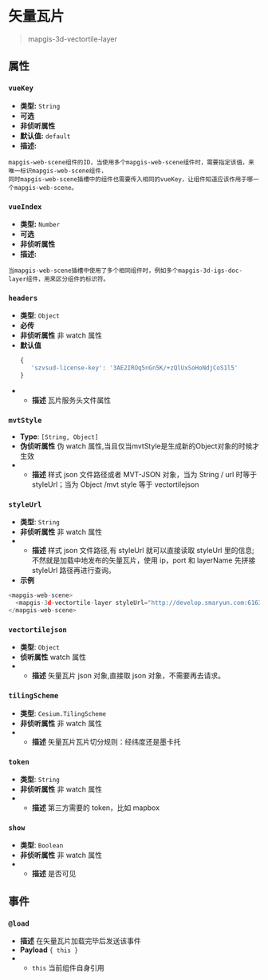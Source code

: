 # 矢量瓦片
> mapgis-3d-vectortile-layer
## 属性

### `vueKey`

- **类型:** `String`
- **可选**
- **非侦听属性**
- **默认值:** `default`
- **描述:** 
```
mapgis-web-scene组件的ID，当使用多个mapgis-web-scene组件时，需要指定该值，来唯一标识mapgis-web-scene组件，
同时mapgis-web-scene插槽中的组件也需要传入相同的vueKey，让组件知道应该作用于哪一个mapgis-web-scene。
```

### `vueIndex`

- **类型:** `Number`
- **可选**
- **非侦听属性**
- **描述:** 
```
当mapgis-web-scene插槽中使用了多个相同组件时，例如多个mapgis-3d-igs-doc-layer组件，用来区分组件的标识符。
```

### `headers`

- **类型**: `Object`
- **必传**
- **非侦听属性** 非 watch 属性
- **默认值**
  ```js
  {
     'szvsud-license-key': '3AE2IROq5nGn5K/+zQlUxSoHoNdjCoS1l5'
  }
  ```
- - **描述** 瓦片服务头文件属性


### `mvtStyle`
* **Type**: `[String, Object]`
* **伪侦听属性** 伪 watch 属性,当且仅当mvtStyle是生成新的Object对象的时候才生效
* - **描述** 样式 json 文件路径或者 MVT-JSON 对象，当为 String / url 时等于 styleUrl；当为 Object /mvt style 等于 vectortilejson

### `styleUrl`

- **类型**: `String`
- **非侦听属性** 非 watch 属性
- - **描述** 样式 json 文件路径,有 styleUrl 就可以直接读取 styleUrl 里的信息;不然就是加载中地发布的矢量瓦片，使用 ip，port 和 layerName 先拼接 styleUrl 路径再进行查询。
- **示例**

```js
<mapgis-web-scene>
  <mapgis-3d-vectortile-layer styleUrl="http://develop.smaryun.com:6163/igs/rest/mrms/vtiles/styles/蓝色-墨卡托.json" />
</mapgis-web-scene>
```

### `vectortilejson`

- **类型**: `Object`
- **侦听属性** watch 属性
- - **描述** 矢量瓦片 json 对象,直接取 json 对象，不需要再去请求。

### `tilingScheme`

- **类型**: `Cesium.TilingScheme`
- **非侦听属性** 非 watch 属性
- - **描述** 矢量瓦片瓦片切分规则：经纬度还是墨卡托

### `token`

- **类型**: `String`
- **非侦听属性** 非 watch 属性
- - **描述** 第三方需要的 token，比如 mapbox

### `show`

- **类型**: `Boolean`
- **非侦听属性** 非 watch 属性
- - **描述** 是否可见

## 事件

### `@load`

- **描述** 在矢量瓦片加载完毕后发送该事件
- **Payload** `{ this }`
- - `this` 当前组件自身引用
